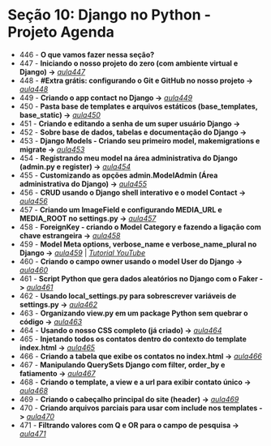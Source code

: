# Seção 10: Django no Python - Projeto Agenda

- 446 - **O que vamos fazer nessa seção?**
- 447 - **Iniciando o nosso projeto do zero (com ambiente virtual e Django) ->** *[aula447](./agenda/)*
- 448 - **#Extra grátis: configurando o Git e GitHub no nosso projeto ->** *[aula448](./agenda/)*
- 449 - **Criando o app contact no Django ->** *[aula449](./agenda/)*
- 450 - **Pasta base de templates e arquivos estáticos (base_templates, base_static) ->** *[aula450](./agenda/)*
- 451 - **Criando e editando a senha de um super usuário Django ->**
- 452 - **Sobre base de dados, tabelas e documentação do Django ->**
- 453 - **Django Models - Criando seu primeiro model, makemigrations e migrate ->** *[aula453](./agenda/)*
- 454 - **Registrando meu model na área administrativa do Django (admin.py e register) ->** *[aula454](./agenda/)*
- 455 - **Customizando as opções admin.ModelAdmin (Área administrativa do Django) ->** *[aula455](./agenda/)*
- 456 - **CRUD usando o Django shell interativo e o model Contact ->** *[aula456](./agenda/)*
- 457 - **Criando um ImageField e configurando MEDIA_URL e MEDIA_ROOT no settings.py ->** *[aula457](./agenda/)*
- 458 - **ForeignKey - criando o Model Category e fazendo a ligação com chave estrangeira ->** *[aula458](./agenda/)*
- 459 - **Model Meta options, verbose_name e verbose_name_plural no Django ->** *[aula459](./agenda/)* | *[Tutorial YouTube](https://www.youtube.com/watch?v=iIsLwz_vkzA)*
- 460 - **Criando o campo owner usando o model User do Django ->** *[aula460](./agenda/)*
- 461 - **Script Python que gera dados aleatórios no Django com o Faker ->** *[aula461](./agenda/)*
- 462 - **Usando local_settings.py para sobrescrever variáveis de settings.py ->** *[aula462](./agenda/)*
- 463 - **Organizando view.py em um package Python sem quebrar o código ->** *[aula463](./agenda/)*
- 464 - **Usando o nosso CSS completo (já criado) ->** *[aula464](./agenda/)*
- 465 - **Injetando todos os contatos dentro do contexto do template index.html ->** *[aula465](./agenda/)* 
- 466 - **Criando a tabela que exibe os contatos no index.html ->** *[aula466](./agenda/)*
- 467 - **Manipulando QuerySets Django com filter, order_by e fatiamento ->** *[aula467](./agenda/)*
- 468 - **Criando o template, a view e a url para exibir contato único ->** *[aula468](./agenda/)*
- 469 - **Criando o cabeçalho principal do site (header) ->** *[aula469](./agenda/)*
- 470 - **Criando arquivos parciais para usar com include nos templates ->** *[aula470](./agenda/)*
- 471 - **Filtrando valores com Q e OR para o campo de pesquisa ->** *[aula471](./agenda/)*